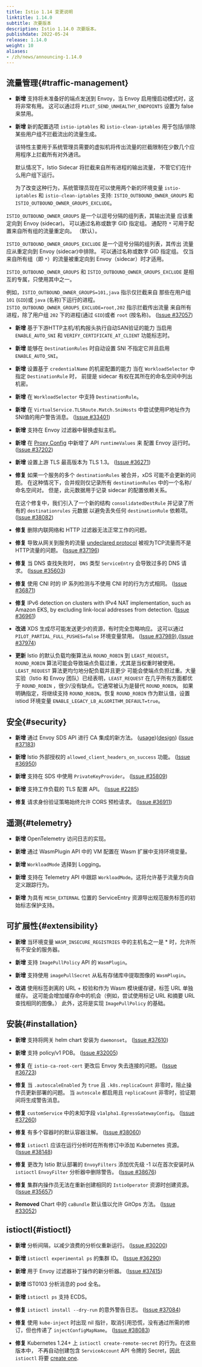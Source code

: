 ```yaml
---
title: Istio 1.14 变更说明
linktitle: 1.14.0
subtitle: 次要版本
description: Istio 1.14.0 次要版本。
publishdate: 2022-05-24
release: 1.14.0
weight: 10
aliases:
- /zh/news/announcing-1.14.0
---
```


## 流量管理{#traffic-management}

- **新增** 支持将未准备好的端点发送到 Envoy，当 Envoy 启用慢启动模式时，这将非常有用。
  这可以通过将 `PILOT_SEND_UNHEALTHY_ENDPOINTS` 设置为 false 来禁用。

- **新增** 新的配置选项 `istio-iptables` 和 `istio-clean-iptables`
  用于包括/排除某些用户组不拦截流出的流量生成。

  该特性主要用于系统管理员需要的虚拟机将传出流量的拦截限制在少数几个应用程序上拦截所有对外通讯。

  默认情况下，Istio Sidecar 将拦截来自所有进程的输出流量，
  不管它们在什么用户组下运行。

  为了改变这种行为，系统管理员现在可以使用两个新的环境变量 `istio-iptables` 和 `istio-clean-iptables` 支持: `ISTIO_OUTBOUND_OWNER_GROUPS`
  和 `ISTIO_OUTBOUND_OWNER_GROUPS_EXCLUDE`。

`ISTIO_OUTBOUND_OWNER_GROUPS` 是一个以逗号分隔的组列表，其输出流量
  应该重定向到 Envoy (sidecar)。
  可以通过名称或数字 GID 指定组。
  通配符 `*` 可用于配置来自所有组的流量重定向。
  （默认）。

  `ISTIO_OUTBOUND_OWNER_GROUPS_EXCLUDE` 是一个逗号分隔的组列表，其传出
  流量应从重定向到 Envoy (sidecar)中排除。
  可以通过名称或数字 GID 指定组。
  仅当来自所有组（即 `*`）的流量被重定向到 Envoy（sidecar）时才适用。

  `ISTIO_OUTBOUND_OWNER_GROUPS` 和 `ISTIO_OUTBOUND_OWNER_GROUPS_EXCLUDE` 是相互的专属，只使用其中之一。

  例如，`ISTIO_OUTBOUND_OWNER_GROUPS=101,java` 指示仅拦截来自
    那些在用户组 `101` (`GID`)或 `java` (名称)下运行的进程。
  `ISTIO_OUTBOUND_OWNER_GROUPS_EXCLUDE=root,202` 指示拦截传出流量
    来自所有进程，除了用户组 `202` 下的进程(通过 `GID`)或者 `root` (按名称)。
    ([Issue #37057](https://github.com/istio/istio/issues/37057))

- **新增** 基于下游HTTP主机/机构报头执行自动SAN验证的能力
  当启用 `ENABLE_AUTO_SNI` 和 `VERIFY_CERTIFICATE_AT_CLIENT` 功能标志时。

- **新增** 能够在 `DestinationRules` 时自动设置 SNI
  不指定它并且启用 `ENABLE_AUTO_SNI`。

- **新增** 设置基于 `credentialName` 的机密配置的能力
  当在 `WorkloadSelector` 中指定 `DestinationRule` 时，
  前提是 sidecar 有权在其所在的命名空间中列出机密。

- **新增** 在 `WorkloadSelector` 中支持 `DestinationRule`。

- **新增** 在 `VirtualService.TLSRoute.Match.SniHosts` 中尝试使用IP地址作为SNI值的用户警告消息。
  ([Issue #33401](https://github.com/istio/istio/issues/33401))

- **新增** 支持在 Envoy 过滤器中替换虚拟主机。

- **新增** 在 [Proxy Config](/zh/docs/reference/config/istio.mesh.v1alpha1/#ProxyConfig) 中新增了 API `runtimeValues` 来
  配置 Envoy 运行时。  ([Issue #37202](https://github.com/istio/istio/issues/37202))

- **新增** 设置上游 TLS 最高版本为 TLS 1.3。  ([Issue #36271](https://github.com/istio/istio/issues/36271))

- **修复** 如果一个服务的多个 `destinationRules` 被合并，xDS 可能不会更新的问题。
  在这种情况下，合并规则仅记录所有 `destinationRules` 中的一个名称/命名空间对。
  但是，此元数据用于记录 sidecar 的配置依赖关系。

  在这个修复中，我们引入了一个新的结构 `consolidatedDestRule` 并记录了所有的 `destinationrules` 元数据
  以避免丢失任何  `destinationRule` 依赖项。  ([Issue #38082](https://github.com/istio/istio/issues/38082))

- **修复** 删除内联网络和 HTTP 过滤器无法正常工作的问题。

- **修复** 导致从网关到服务的流量 [undeclared protocol](/zh/docs/ops/configuration/traffic-management/protocol-selection/#automatic-protocol-selection) 被视为TCP流量而不是HTTP流量的问题。
  ([Issue #37196](https://github.com/istio/istio/issues/37196))

- **修复** 当 DNS 查找失败时， `DNS` 类型 `ServiceEntry` 会导致过多的 DNS 请求。
  ([Issue #35603](https://github.com/istio/istio/issues/35603))

- **修复** 使用 CNI 时的 IP 系列检测与不使用 CNI 时的行为方式相同。
  ([Issue #36871](https://github.com/istio/istio/issues/36871))

- **修复** IPv6 detection on clusters with IPv4 NAT implementation, such as Amazon EKS, by excluding link-local addresses from detection.
  ([Issue #36961](https://github.com/istio/istio/issues/36961))

- **改进** XDS 生成尽可能发送更少的资源，有时完全忽略响应。
  这可以通过  `PILOT_PARTIAL_FULL_PUSHES=false` 环境变量禁用。
  ([Issue #37989](https://github.com/istio/istio/issues/37989)),([Issue #37974](https://github.com/istio/istio/issues/37974))

- **更新** Istio 的默认负载均衡算法从 `ROUND_ROBIN` 到 `LEAST_REQUEST`。
  `ROUND_ROBIN` 算法可能会导致端点负载过重，尤其是当权重时被使用。`LEAST_REQUEST` 算法更均匀地分配负载并且更少
可能会使端点负担过重。大量实验（Istio 和
  Envoy 团队）已经表明，`LEAST_REQUEST` 在几乎所有方面都优于  `ROUND_ROBIN` ，很少/没有缺点。它通常被认为是替代 
  `ROUND_ROBIN`。
  如果明确指定，将继续支持 `ROUND_ROBIN`。恢复 
  `ROUND_ROBIN` 作为默认值，设置 istiod 环境变量 
  `ENABLE_LEGACY_LB_ALGORITHM_DEFAULT=true`。

## 安全{#security}

- **新增** 通过 Envoy SDS API 进行 CA 集成的新方法。
  ([usage]( https://istio.io/latest/docs/ops/integrations/spire/))([design]( https://docs.google.com/document/d/1zJP6QJukLzckTbdY42ZMLkulGXz4gWzH9SwOh4xoe0A)) ([Issue #37183](https://github.com/istio/istio/issues/37183))

- **新增** Istio 外部授权的 `allowed_client_headers_on_success` 功能。
  ([Issue #36950](https://github.com/istio/istio/issues/36950))

- **新增** 支持在 SDS 中使用  `PrivateKeyProvider`。 ([Issue #35809](https://github.com/istio/istio/issues/35809))

- **新增** 支持工作负载的 TLS 配置 API。  ([Issue #2285](https://github.com/istio/api/issues/2285))

- **修复** 请求身份验证策略始终允许 CORS 预检请求。
  ([Issue #36911](https://github.com/istio/istio/issues/36911))

## 遥测{#telemetry}

- **新增** OpenTelemetry 访问日志的实现。

- **新增** 通过 WasmPlugin API 中的 VM 配置在 Wasm 扩展中支持环境变量。

- **新增** `WorkloadMode` 选择到 Logging。

- **新增** 支持在 Telemetry API 中跟踪 `WorkloadMode`。这将允许基于流量方向自定义跟踪行为。

- **新增** 为具有 `MESH_EXTERNAL` 位置的 ServiceEntry 资源导出规范服务标签的初始标志保护支持。

## 可扩展性{#extensibility}

- **新增** 当环境变量 `WASM_INSECURE_REGISTRIES` 中的主机名之一是 * 时，允许所有不安全的服务器。

- **新增** 支持 `ImagePullPolicy` API 的 `WasmPlugin`。

- **新增** 支持使用 `imagePullSecret` 从私有存储库中提取图像的  `WasmPlugin`。

- **改进** 使用标签剥离的 URL + 校验和作为 Wasm 模块缓存键，标签 URL 单独缓存。
  这可能会增加缓存命中的机会（例如，尝试使用标记 URL 和摘要 URL 查找相同的图像。）
  此外，这将是实现  `ImagePullPolicy` 的基础。

## 安装{#installation}

- **新增** 支持将网关 helm chart 安装为 `daemonset`。
  ([Issue #37610](https://github.com/istio/istio/issues/37610))

- **新增** 支持 policy/v1 PDB。  ([Issue #32005](https://github.com/istio/istio/issues/32005))

- **修复** 在 `istio-ca-root-cert` 更改后 Envoy 失去连接的问题。
  ([Issue #36723](https://github.com/istio/istio/issues/36723))

- **修复** 当 `.autoscaleEnabled` 为 `true` 且 `.k8s.replicaCount` 非零时，阻止操作员更新部署的问题。
  当 `autoscale` 都启用且 `replicaCount` 非零时，验证期间将生成警告消息。

- **修复**  `customService` 中的未知字段 `v1alpha1.EgressGatewayConfig`。
  ([Issue #37260](https://github.com/istio/istio/issues/37260))

- **修复** 有多个容器时的默认容器注解。
  ([Issue #38060](https://github.com/istio/istio/pull/38060))

- **修复** `istioctl` 应该在运行分析时在所有修订中添加 Kubernetes 资源。
  ([Issue #38148](https://github.com/istio/istio/issues/38148))

- **修复** 更改为 Istio 默认部署的 `EnvoyFilters` 添加优先级 -1 以在首次安装时从 `istioctl` `EnvoyFilter` 分析器中删除警告。
  ([Issue #38676](https://github.com/istio/istio/issues/38676))

- **修复** 集群内操作员无法在重新创建相同的 `IstioOperator` 资源时创建资源。
  ([Issue #35657](https://github.com/istio/istio/issues/35657))

- **Removed** Chart 中的 `caBundle` 默认值以允许 GitOps 方法。
  ([Issue #33052](https://github.com/istio/istio/issues/33052))

## istioctl{#istioctl}

- **新增** 分析间隔，以减少浪费的分析仪重新运行。
  ([Issue #30200](https://github.com/istio/istio/issues/30200))

- **新增** `istioctl experimental ps` 的集群 ID。
  ([Issue #36290](https://github.com/istio/istio/issues/36290))

- **新增** 用于 Envoy 过滤器补丁操作的新分析器。
  ([Issue #37415](https://github.com/istio/istio/issues/37415))

- **新增** IST0103 分析消息的 pod 全名。

- **新增** `istioctl ps` 支持 ECDS。

- **修复** `istioctl install --dry-run` 的意外警告日志。
  ([Issue #37084](https://github.com/istio/istio/issues/37084))

- **修复** 使用 `kube-inject` 时出现 nil 指针，取消引用恐慌，没有通过所需的修订，但也传递了 `injectConfigMapName`。  ([Issue #38083](https://github.com/istio/istio/issues/38083))

- **修复** Kubernetes 1.24+ 上 `istioctl create-remote-secret` 的行为。在这些版本中，
  不再自动创建包含 `ServiceAccount` API 令牌的 Secret，因此  `istioctl` 
  将要 [create one](https://kubernetes.io/docs/tasks/configure-pod-container/configure-service-account/#manually-create-a-service-account-api-token).
